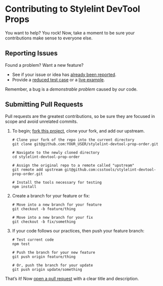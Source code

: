 # Contributing to Stylelint DevTool Props

You want to help? You rock! Now, take a moment to be sure your contributions
make sense to everyone else.

## Reporting Issues

Found a problem? Want a new feature?

- See if your issue or idea has [already been reported].
- Provide a [reduced test case] or a [live example].

Remember, a bug is a _demonstrable problem_ caused by _our_ code.

## Submitting Pull Requests

Pull requests are the greatest contributions, so be sure they are focused in
scope and avoid unrelated commits.

1. To begin; [fork this project], clone your fork, and add our upstream.
   ```shell
   # Clone your fork of the repo into the current directory
   git clone git@github.com:YOUR_USER/stylelint-devtool-prop-order.git

   # Navigate to the newly cloned directory
   cd stylelint-devtool-prop-order

   # Assign the original repo to a remote called "upstream"
   git remote add upstream git@github.com:csstools/stylelint-devtool-prop-order.git

   # Install the tools necessary for testing
   npm install
   ```

2. Create a branch for your feature or fix:
   ```shell
   # Move into a new branch for your feature
   git checkout -b feature/thing
   ```
   ```shell
   # Move into a new branch for your fix
   git checkout -b fix/something
   ```

3. If your code follows our practices, then push your feature branch:
   ```shell
   # Test current code
   npm test
   ```
   ```shell
   # Push the branch for your new feature
   git push origin feature/thing
   ```
   ```shell
   # Or, push the branch for your update
   git push origin update/something
   ```

That’s it! Now [open a pull request] with a clear title and description.

[already been reported]: issues
[fork this project]:     fork
[live example]:          https://codepen.io/pen
[open a pull request]:   https://help.github.com/articles/using-pull-requests/
[reduced test case]:     https://css-tricks.com/reduced-test-cases/
